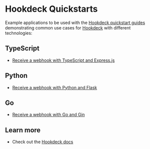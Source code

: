 # Hookdeck Quickstarts

Example applications to be used with the
[Hookdeck quickstart guides](https://hookdeck.com/docs?ref=github-quickstarts)
demonstrating common use cases for
[Hookdeck](https://hookdeck.com?ref=github-quickstarts) with different
technologies:

## TypeScript

- [Receive a webhook with TypeScript and Express.js](typescript/inbound)

## Python

- [Receive a webhook with Python and Flask](python/inbound)

## Go

- [Receive a webhook with Go and Gin](go/inbound)

## Learn more

- Check out the [Hookdeck docs](https://hookdeck.com/docs?ref=github-quickstarts)
